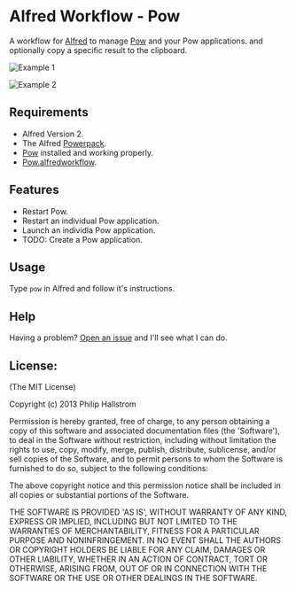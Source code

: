 # Alfred Workflow - Pow

A workflow for [Alfred](http://www.alfredapp.com/) to manage [Pow](http://pow.cx) and your Pow applications.
and optionally copy a specific result to the clipboard.

![Example 1](https://raw.github.com/phallstrom/AlfredPow/master/screenshots/1.png)

![Example 2](https://raw.github.com/phallstrom/AlfredPow/master/screenshots/2.png)

## Requirements

- Alfred Version 2.
- The Alfred [Powerpack](http://www.alfredapp.com/powerpack/).
- [Pow](http://pow.cx) installed and working properly.
- [Pow.alfredworkflow](https://raw.github.com/phallstrom/AlfredPow/master/Pow.alfredworkflow).

## Features

- Restart Pow.
- Restart an individual Pow application.
- Launch an individla Pow application.
- TODO: Create a Pow application.

## Usage

Type `pow` in Alfred and follow it's instructions.

## Help

Having a problem?  [Open an issue](https://github.com/phallstrom/AlfredPow/issues) and I'll see what I can do.

## License:

(The MIT License)

Copyright (c) 2013 Philip Hallstrom

Permission is hereby granted, free of charge, to any person obtaining
a copy of this software and associated documentation files (the
'Software'), to deal in the Software without restriction, including
without limitation the rights to use, copy, modify, merge, publish,
distribute, sublicense, and/or sell copies of the Software, and to
permit persons to whom the Software is furnished to do so, subject to
the following conditions:

The above copyright notice and this permission notice shall be
included in all copies or substantial portions of the Software.

THE SOFTWARE IS PROVIDED 'AS IS', WITHOUT WARRANTY OF ANY KIND,
EXPRESS OR IMPLIED, INCLUDING BUT NOT LIMITED TO THE WARRANTIES OF
MERCHANTABILITY, FITNESS FOR A PARTICULAR PURPOSE AND NONINFRINGEMENT.
IN NO EVENT SHALL THE AUTHORS OR COPYRIGHT HOLDERS BE LIABLE FOR ANY
CLAIM, DAMAGES OR OTHER LIABILITY, WHETHER IN AN ACTION OF CONTRACT,
TORT OR OTHERWISE, ARISING FROM, OUT OF OR IN CONNECTION WITH THE
SOFTWARE OR THE USE OR OTHER DEALINGS IN THE SOFTWARE.
